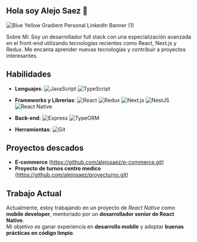 ## Hola soy Alejo Saez 👋

![Blue   Yellow Gradient Personal LinkedIn Banner (1)](https://github.com/user-attachments/assets/b5b132b7-0f59-4121-8850-fd26bb9dfa35)


Sobre Mi:
Soy un desarrollador full stack con una especialización avanzada en el front-end utilizando tecnologías recientes como React, Next.js y Redux. Me encanta aprender nuevas tecnologías y contribuir a proyectos interesantes.


## Habilidades
- **Lenguajes**: ![JavaScript](https://img.shields.io/badge/-JavaScript-yellow) ![TypeScript](https://img.shields.io/badge/-TypeScript-blue)
- **Frameworks y Librerías**: ![React](https://img.shields.io/badge/-React-blue) ![Redux](https://img.shields.io/badge/-Redux-purple) ![Next.js](https://img.shields.io/badge/-Next.js-black) ![NestJS](https://img.shields.io/badge/-NestJS-red) ![React Native](https://img.shields.io/badge/-React%20Native-blueviolet)

- **Back-end**: ![Express](https://img.shields.io/badge/-Express-lightgrey) ![TypeORM](https://img.shields.io/badge/-TypeORM-orange)
  
- **Herramientas**: ![Git](https://img.shields.io/badge/-Git-orange)

## Proyectos descados 
- **E-commerce**
 (https://github.com/alejosaez/e-commerce.git)
- **Proyecto de turnos centro medico**
(https://github.com/alejosaez/proyecturno.git)


## Trabajo Actual

Actualmente, estoy trabajando en un proyecto de _React Native_ como **mobile developer**, mentoriado por un **desarrollador senior de React Native**.  
Mi objetivo es ganar experiencia en **desarrollo mobile** y adoptar **buenas prácticas en código limpio**.

